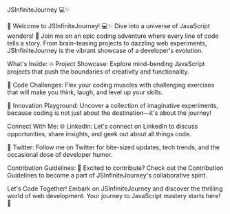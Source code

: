 JSInfiniteJourney 💻✨

🚀 Welcome to JSInfiniteJourney! 💻✨
Dive into a universe of JavaScript wonders! 🌌 Join me on an epic coding adventure where every line of code tells a story. From brain-teasing projects to dazzling web experiments, JSInfiniteJourney is the vibrant showcase of a developer's evolution.

What's Inside:
🔥 Project Showcase: Explore mind-bending JavaScript projects that push the boundaries of creativity and functionality.

🚁 Code Challenges: Flex your coding muscles with challenging exercises that will make you think, laugh, and level up your skills.

🌈 Innovation Playground: Uncover a collection of imaginative experiments, because coding is not just about the destination—it's about the journey!

Connect With Me:
🌐 LinkedIn: Let's connect on LinkedIn to discuss opportunities, share insights, and geek out about all things code.

🚀 Twitter: Follow me on Twitter for bite-sized updates, tech trends, and the occasional dose of developer humor.

Contribution Guidelines:
🤝 Excited to contribute? Check out the Contribution Guidelines to become a part of JSInfiniteJourney's collaborative spirit.

Let's Code Together!
Embark on JSInfiniteJourney and discover the thrilling world of web development. Your journey to JavaScript mastery starts here! 💫

